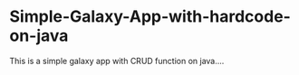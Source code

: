 # Simple-Galaxy-App-with-hardcode-on-java
This is a simple galaxy app with CRUD  function on java....
